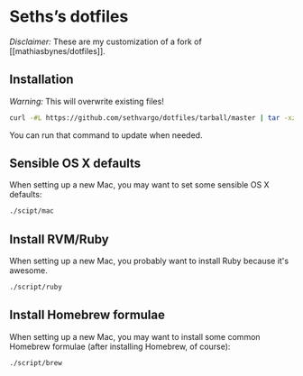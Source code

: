Seths’s dotfiles
================
*Disclaimer:* These are my customization of a fork of [[mathiasbynes/dotfiles]].

Installation
------------
*Warning:* This will overwrite existing files!

```bash
curl -#L https://github.com/sethvargo/dotfiles/tarball/master | tar -xzv --strip-components 1 --exclude={README.md}
```

You can run that command to update when needed.

Sensible OS X defaults
--------------------------
When setting up a new Mac, you may want to set some sensible OS X defaults:

```bash
./scipt/mac
```

Install RVM/Ruby
----------------
When setting up a new Mac, you probably want to install Ruby because it's awesome.

```bash
./script/ruby
```

Install Homebrew formulae
-------------------------
When setting up a new Mac, you may want to install some common Homebrew formulae (after installing Homebrew, of course):

```bash
./script/brew
```

